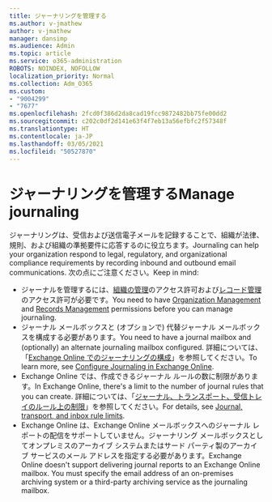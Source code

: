 ```yaml
---
title: ジャーナリングを管理する
ms.author: v-jmathew
author: v-jmathew
manager: dansimp
ms.audience: Admin
ms.topic: article
ms.service: o365-administration
ROBOTS: NOINDEX, NOFOLLOW
localization_priority: Normal
ms.collection: Adm_O365
ms.custom:
- "9004299"
- "7677"
ms.openlocfilehash: 2fcd0f386d2da8cad19fcc9872482bb75fe00dd2
ms.sourcegitcommit: c202c0df2d141e63f4f7eb13a56efbfc2f57348f
ms.translationtype: HT
ms.contentlocale: ja-JP
ms.lasthandoff: 03/05/2021
ms.locfileid: "50527870"
---
```

# <a name="manage-journaling"></a><span data-ttu-id="41cc7-102">ジャーナリングを管理する</span><span class="sxs-lookup"><span data-stu-id="41cc7-102">Manage journaling</span></span>

<span data-ttu-id="41cc7-103">ジャーナリングは、受信および送信電子メールを記録することで、組織が法律、規則、および組織の準拠要件に応答するのに役立ちます。</span><span class="sxs-lookup"><span data-stu-id="41cc7-103">Journaling can help your organization respond to legal, regulatory, and organizational compliance requirements by recording inbound and outbound email communications.</span></span> <span data-ttu-id="41cc7-104">次の点にご注意ください。</span><span class="sxs-lookup"><span data-stu-id="41cc7-104">Keep in mind:</span></span>

* <span data-ttu-id="41cc7-105">ジャーナルを管理するには、[組織の管理](https://go.microsoft.com/fwlink/?linkid=2115259)のアクセス許可および[レコード管理](https://go.microsoft.com/fwlink/?linkid=2115469)のアクセス許可が必要です。</span><span class="sxs-lookup"><span data-stu-id="41cc7-105">You need to have [Organization Management](https://go.microsoft.com/fwlink/?linkid=2115259) and [Records Management](https://go.microsoft.com/fwlink/?linkid=2115469) permissions before you can manage journaling.</span></span>
* <span data-ttu-id="41cc7-106">ジャーナル メールボックスと (オプションで) 代替ジャーナル メールボックスを構成する必要があります。</span><span class="sxs-lookup"><span data-stu-id="41cc7-106">You need to have a journal mailbox and (optionally) an alternate journaling mailbox configured.</span></span> <span data-ttu-id="41cc7-107">詳細については、「[Exchange Online でのジャーナリングの構成](https://go.microsoft.com/fwlink/?linkid=2115260)」を参照してください。</span><span class="sxs-lookup"><span data-stu-id="41cc7-107">To learn more, see [Configure Journaling in Exchange Online](https://go.microsoft.com/fwlink/?linkid=2115260).</span></span>
* <span data-ttu-id="41cc7-108">Exchange Online では、作成できるジャーナル ルールの数に制限があります。</span><span class="sxs-lookup"><span data-stu-id="41cc7-108">In Exchange Online, there's a limit to the number of journal rules that you can create.</span></span> <span data-ttu-id="41cc7-109">詳細については、「[ジャーナル、トランスポート、受信トレイのルール上の制限](https://go.microsoft.com/fwlink/?linkid=2115261)」を参照してください。</span><span class="sxs-lookup"><span data-stu-id="41cc7-109">For details, see [Journal, transport, and inbox rule limits](https://go.microsoft.com/fwlink/?linkid=2115261).</span></span>
* <span data-ttu-id="41cc7-p104">Exchange Online は、Exchange Online メールボックスへのジャーナル レポートの配信をサポートしていません。ジャーナリング メールボックスとしてオンプレミスのアーカイブ システムまたはサード パーティ製のアーカイブ サービスのメール アドレスを指定する必要があります。</span><span class="sxs-lookup"><span data-stu-id="41cc7-p104">Exchange Online doesn't support delivering journal reports to an Exchange Online mailbox. You must specify the email address of an on-premises archiving system or a third-party archiving service as the journaling mailbox.</span></span>
